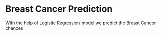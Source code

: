 # Breast Cancer Prediction
With the help of Logistic Regression model we predict the Breast Cancer chances
